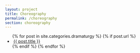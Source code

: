 ```yaml
---
layout: project
title: Choreography
permalink: /choreography
section: choreography
---
```


<!-- <section>


  <ul>
    {% for post in site.posts %}
    <li>
      <img src="{{- post.image | relative_url -}}" alt="" class="post-featured-images">

      <h4><a href="{{ post.url }}" class="post-url">{{ post.title }}</a></h4>
    </li>
    {% endfor %}
  </ul>


</section> -->

<ul>
  {% for post in site.categories.dramaturgy %}
    {% if post.url %}
        <li>
         <img src="{{- post.image | relative_url -}}" alt="" class="post-featured-images">
        <a href="{{ post.url }}">{{ post.title }}</a>
        </li>
    {% endif %}
  {% endfor %}
</ul>





<!-- {% assign sorted_cats = site.categories | sort %}
{% for category in sorted_cats %}
{% assign sorted_posts = category[1] | reverse %}
<h2 id="{{category[0] | uri_escape | downcase }}">{{category[0] | capitalize}}</H2>
<ul>
  {% for post in sorted_posts %}
 	<li><a href="{{ site.url }}{{ site.baseurl }}{{  post.url }}">{{  post.title }}</a></li>
  {% endfor %}
</ul>
{% endfor %} -->
